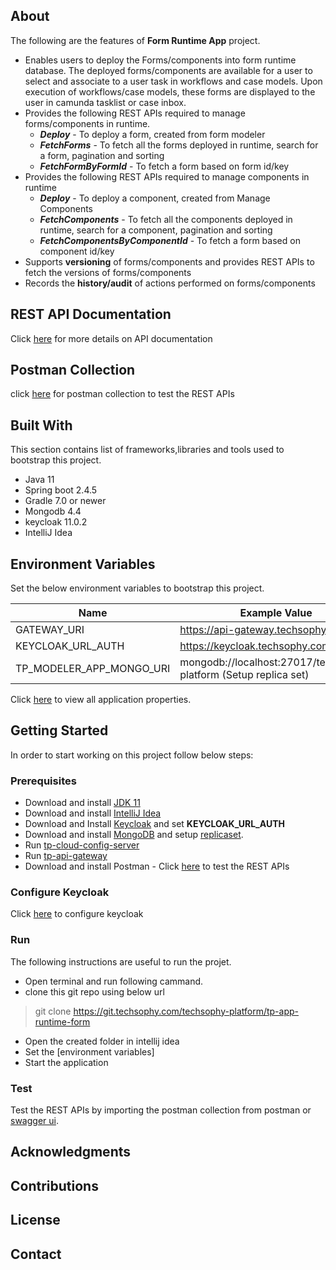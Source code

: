
## About


The following are the features of **Form Runtime App** project.
* Enables users to deploy the Forms/components into form runtime database. The deployed forms/components are available for a user to select and associate to a user task in workflows and case models. Upon execution of workflows/case models, these forms are displayed to the user in camunda tasklist or case inbox.
* Provides the following REST APIs required to manage forms/components in runtime. 
    * ***Deploy*** - To deploy a form, created from form modeler
    * ***FetchForms*** - To fetch all the forms deployed in runtime, search for a form, pagination and sorting
    * ***FetchFormByFormId*** - To fetch a form based on form id/key
* Provides the following REST APIs required to manage components in runtime
    * ***Deploy*** - To deploy a component, created from Manage Components
    * ***FetchComponents*** - To fetch all the components deployed in runtime, search for a component, pagination and sorting
    * ***FetchComponentsByComponentId*** - To fetch a form based on component id/key
* Supports **versioning** of forms/components and provides REST APIs to fetch the versions of forms/components
* Records the **history/audit** of actions performed on forms/components

## REST API Documentation
Click [here](https://techsophysol.sharepoint.com/sites/TechsophyDeveloperNetwork/augment/SitePages/TP-APP-RUNTIME-FORM.aspx?Mode=Edit) for more details on API documentation

## Postman Collection
click [here](url) for postman collection to test the REST APIs

## Built With
This section contains list of frameworks,libraries and tools used to bootstrap this project.
- Java 11
- Spring boot 2.4.5
- Gradle 7.0 or newer
- Mongodb 4.4
- keycloak 11.0.2
- IntelliJ Idea


## Environment Variables

Set the below environment variables to bootstrap this project.

| Name | Example Value |
| ------ | ------ |
| GATEWAY_URI | https://api-gateway.techsophy.com |
| KEYCLOAK_URL_AUTH | https://keycloak.techsophy.com/auth | 
| TP_MODELER_APP_MONGO_URI | mongodb://localhost:27017/techsophy-platform (Setup replica set)|


Click [here](https://git.techsophy.com/techsophy-platform/tp-cloud-config/blob/dev/tp-app-runtime-form-dev.yaml)  to view all application properties.

## Getting Started
In order to start working on this project follow below steps:

### Prerequisites
- Download and install [JDK 11](https://www.oracle.com/in/java/technologies/javase/jdk11-archive-downloads.html)
- Download and install [IntelliJ Idea](https://www.jetbrains.com/idea/download/#section=linux)
- Download and Install [Keycloak](https://www.keycloak.org/archive/downloads-11.0.2.html) and set **KEYCLOAK_URL_AUTH**
- Download and install [MongoDB]() and setup [replicaset]().
- Run [tp-cloud-config-server](https://git.techsophy.com/techsophy-platform/tp-cloud-config-server/blob/dev/README.md)  
- Run [tp-api-gateway](https://git.techsophy.com/techsophy-platform/tp-api-gateway)
- Download and install Postman - Click [here](https://www.postman.com/downloads/) to test the REST APIs

### Configure Keycloak
Click [here](url) to configure keycloak

### Run
The following instructions are useful to run the projet.
- Open terminal and run following cammand.
- clone this git repo using below url
>git clone https://git.techsophy.com/techsophy-platform/tp-app-runtime-form
- Open the created folder in intellij idea
- Set the [environment variables] 
- Start the application

### Test
Test the REST APIs by importing the postman collection from postman or [swagger ui](url).

## Acknowledgments

## Contributions

## License

## Contact


